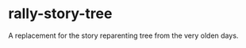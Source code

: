rally-story-tree
================

A replacement for the story reparenting tree from the very olden days.